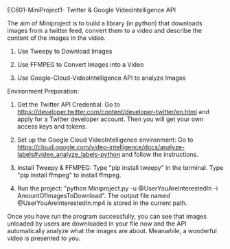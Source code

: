EC601-MiniProject1- Twitter & Google VideoIntelligence API

The aim of Miniproject is to build a library (in python) that downloads images from a twitter feed, convert them to a video and describe the content of the images in the video.

1. Use Tweepy to Download Images

2. Use FFMPEG to Convert Images into a Video

3. Use Google-Cloud-VideoIntelligence API to analyze Images

Environment Preparation:
1) Get the Twitter API Credential:
Go to https://developer.twitter.com/content/developer-twitter/en.html and apply for a Twitter developer account. Then you will get your own access keys and tokens.

2) Set up the Google Cloud VideoIntelligence environment:
Go to https://cloud.google.com/video-intelligence/docs/analyze-labels#video_analyze_labels-python and follow the instructions.

3) Install Tweepy & FFMPEG:
Type "pip install tweepy" in the terminal.
Type "pip install ffmpeg" to install ffmpeg. 

4) Run the project:
"python Miniproject.py -u @UserYouAreInterestedIn -i AmountOfImagesToDownload". The output file named @UserYouAreInterestedIn.mp4 is stored in the current path.

Once you have run the program successfully, you can see that images unloaded by users are downloaded in your file now and the API automatically analyze what the images are about. Meanwhile, a wonderful video is presented to you.
